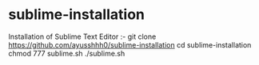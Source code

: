 # sublime-installation
Installation of Sublime Text Editor :- 
git clone https://github.com/ayusshhh0/sublime-installation
cd sublime-installation
chmod 777 sublime.sh
./sublime.sh
